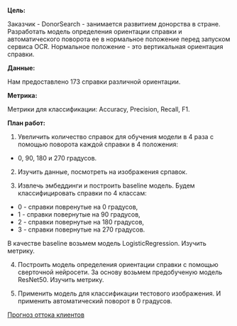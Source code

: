 __Цель:__

Заказчик - DonorSearch -  занимается развитием донорства в стране. Разработать модель определения ориентации справки и автоматического поворота ее в нормальное положение перед запуском сервиса OCR. Нормальное положение - это вертикальная ориентация справки.

__Данные:__

Нам предоставлено 173 справки различной ориентации.

__Метрика:__

Метрики для классификации: Accuracy, Precision, Recall, F1.

__План работ:__

1) Увеличить количество справок для обучения модели в 4 раза с помощью поворота каждой справки в 4 положения:
 - 0, 90, 180 и 270 градусов.
 
2) Изучить данные, посмотреть на изображения српавок.

3) Извлечь эмбеддинги и построить baseline модель. Будем классифицировать справки по 4 классам:
- 0 - справки повренутые на 0 градусов,
- 1 - справки повернутые на 90 градусов,
- 2 - справки повернутые на 180 градусов,
- 3 - справки повернутые на 270 градусов.

В качестве baseline возьмем модель LogisticRegression. Изучить  метрику.  

4) Построить модель определения ориентации справки с помощью сверточной нейросети. За основу возьмем предобученую модель ResNet50. Изучить метрику.

5) Применить модель для классификации тестового изображения. И применить автоматический поворот в 0 градусов.


[Прогноз оттока клиентов](https://github.com/TanyaLatushkina/Portfolio/blob/main/01.churn_rate_customer)
